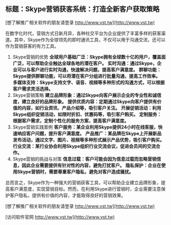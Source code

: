 ## **标题：Skype营销获客系统：打造全新客户获取策略**

[想了解推广相关软件的朋友请登录 http://www.vst.tw](http://www.vst.tw)

在数字化时代，营销方式日新月异，各种社交平台为企业提供了丰富多样的获客渠道。其中，Skype作为全球领先的即时通讯工具，不仅可以用于沟通交流，还可以作为营销获客的有力工具。

1. Skype营销的优势
**全球用户基础广泛：Skype拥有全球数十亿的用户，覆盖面广泛，可以帮助企业触达全球各地的潜在客户。**
**实时沟通：通过Skype，企业可以与客户进行实时沟通，快速解决问题，提高客户满意度。**
**群聊功能：Skype提供群聊功能，可以将潜在客户分组进行批量沟通，提高工作效率。**
**多媒体支持：Skype支持文字、语音、视频等多种形式的沟通方式，可以根据客户需求灵活选择。**
2. Skype营销策略
**建立品牌形象：通过Skype向客户展示企业的专业性和诚信度，建立良好的品牌形象。**
**提供优质内容：定期通过Skype向客户提供有价值的内容，如行业资讯、产品介绍等，吸引客户关注。**
**开展促销活动：利用Skype组织促销活动，如限时折扣、优惠码等，吸引客户购买。**
**定制服务：根据客户需求，定制个性化的服务方案，提高客户满意度。**
3. Skype营销实践案例
**客户服务：某企业利用Skype提供24小时在线客服，快速响应客户问题，提升客户满意度。**
**产品推广：某品牌在Skype上开展新品发布活动，通过文字、图片、视频等多种形式展示产品优势，吸引客户购买。**
**行业交流：某行业协会利用Skype组织行业交流会议，促进会员间的交流合作。**
4. Skype营销的挑战与对策
**信息过载：客户可能会因为信息过载而忽略营销信息，因此企业需要提供有针对性的内容，避免打扰客户。**
**隐私保护：企业在使用Skype营销时，需要尊重客户隐私，避免对客户造成骚扰。**

总而言之，Skype作为一种强大的营销获客工具，可以帮助企业建立品牌形象，提高客户满意度，实现营销目标。然而，在利用Skype进行营销时，企业需要注意保护客户隐私，提供有价值的内容，才能取得良好的营销效果。

[想了解推广相关软件的朋友请登录 http://www.vst.tw](http://www.vst.tw)


[访问软件官网 http://www.vst.tw](http://www.vst.tw)
